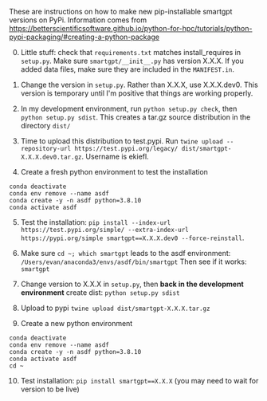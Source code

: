 These are instructions on how to make new pip-installable smartgpt versions on PyPi.
Information comes from
https://betterscientificsoftware.github.io/python-for-hpc/tutorials/python-pypi-packaging/#creating-a-python-package

0. Little stuff: check that `requirements.txt` matches install_requires in `setup.py`. Make sure `smartgpt/__init__.py` has version X.X.X. If you added data files, make sure they are included in the `MANIFEST.in`.

1. Change the version in `setup.py`. Rather than X.X.X, use X.X.X.dev0. This
   version is temporary until I'm positive that things are working properly.

2. In my development environment, run `python setup.py check`, then `python setup.py sdist`. This creates a tar.gz source distribution in the directory `dist/`

3. Time to upload this distribution to test.pypi. Run `twine upload --repository-url https://test.pypi.org/legacy/ dist/smartgpt-X.X.X.dev0.tar.gz`. Username is ekiefl.

4. Create a fresh python environment to test the installation

```
conda deactivate
conda env remove --name asdf
conda create -y -n asdf python=3.8.10
conda activate asdf
```

5. Test the installation:
   `pip install --index-url https://test.pypi.org/simple/ --extra-index-url https://pypi.org/simple smartgpt==X.X.X.dev0 --force-reinstall`.

6. Make sure `cd ~; which smartgpt` leads to the asdf environment: `/Users/evan/anaconda3/envs/asdf/bin/smartgpt`
   Then see if it works: `smartgpt`

7. Change version to X.X.X in `setup.py`, then **back in the development environment** create dist: `python setup.py sdist`

8. Upload to pypi `twine upload dist/smartgpt-X.X.X.tar.gz`

9. Create a new python environment

```
conda deactivate
conda env remove --name asdf
conda create -y -n asdf python=3.8.10
conda activate asdf
cd ~
```

10. Test installation: `pip install smartgpt==X.X.X` (you may need to wait for version to be live)


